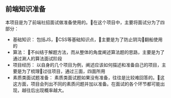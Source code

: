 ## 前端知识准备

本项目是为了前端社招面试做准备使用的。在这个项目中，主要将面试分为了四部分：

* 基础知识：
  包括JS，CSS等基础知识点，主要是为了防止阴沟翻船使用的
* 算法：
  不纠结于解题方法，而从整体的角度阐述算法题的思路，主要是为了通过涮人的算法面试阶段
* 项目经历：
  以自身的几个项目为例，阐述应该如何描述和准备自己的项目，主要是为了梳理过往项目，通过三面，四面所用
* 素质类面试题准备：
  素质类面试题如果没有准备，往往是比较难回答的。这这方面，项目会列出不同的素质问题并加以准备。在面试的各个环节都可能出现，越往后出现概率越大。